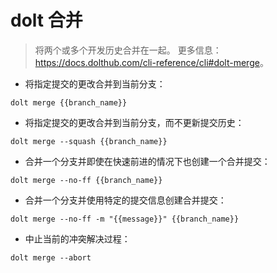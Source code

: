 # dolt 合并

> 将两个或多个开发历史合并在一起。
> 更多信息：<https://docs.dolthub.com/cli-reference/cli#dolt-merge>。

- 将指定提交的更改合并到当前分支：

`dolt merge {{branch_name}}`

- 将指定提交的更改合并到当前分支，而不更新提交历史：

`dolt merge --squash {{branch_name}}`

- 合并一个分支并即使在快速前进的情况下也创建一个合并提交：

`dolt merge --no-ff {{branch_name}}`

- 合并一个分支并使用特定的提交信息创建合并提交：

`dolt merge --no-ff -m "{{message}}" {{branch_name}}`

- 中止当前的冲突解决过程：

`dolt merge --abort`